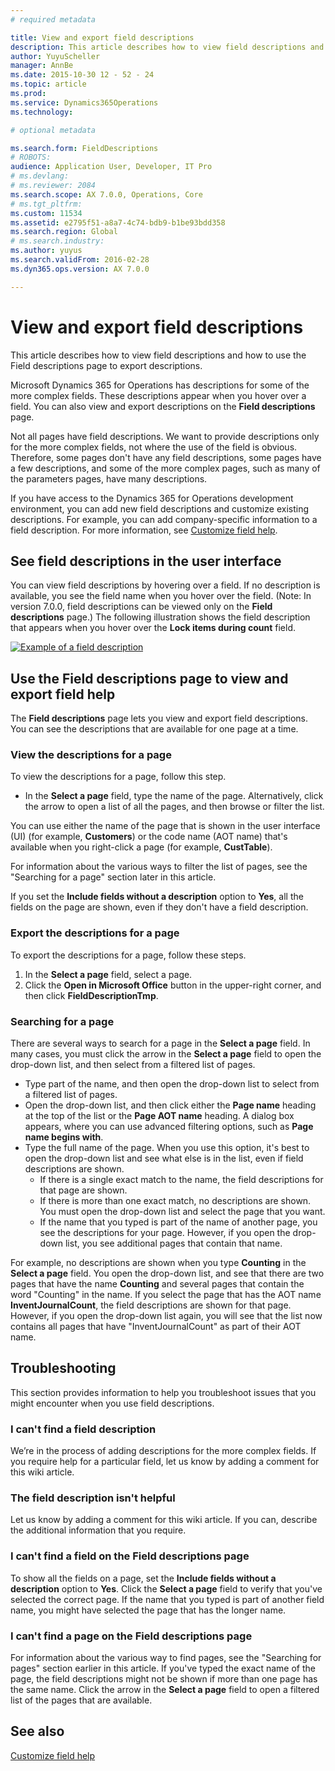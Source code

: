 ```yaml
---
# required metadata

title: View and export field descriptions
description: This article describes how to view field descriptions and how to use the Field descriptions page to export descriptions.
author: YuyuScheller
manager: AnnBe
ms.date: 2015-10-30 12 - 52 - 24
ms.topic: article
ms.prod: 
ms.service: Dynamics365Operations
ms.technology: 

# optional metadata

ms.search.form: FieldDescriptions
# ROBOTS: 
audience: Application User, Developer, IT Pro
# ms.devlang: 
# ms.reviewer: 2084
ms.search.scope: AX 7.0.0, Operations, Core
# ms.tgt_pltfrm: 
ms.custom: 11534
ms.assetid: e2795f51-a8a7-4c74-bdb9-b1be93bdd358
ms.search.region: Global
# ms.search.industry: 
ms.author: yuyus
ms.search.validFrom: 2016-02-28
ms.dyn365.ops.version: AX 7.0.0

---
```


# View and export field descriptions

This article describes how to view field descriptions and how to use the Field descriptions page to export descriptions.

Microsoft Dynamics 365 for Operations has descriptions for some of the more complex fields. These descriptions appear when you hover over a field. You can also view and export descriptions on the **Field descriptions** page. 

Not all pages have field descriptions. We want to provide descriptions only for the more complex fields, not where the use of the field is obvious. Therefore, some pages don't have any field descriptions, some pages have a few descriptions, and some of the more complex pages, such as many of the parameters pages, have many descriptions. 

If you have access to the Dynamics 365 for Operations development environment, you can add new field descriptions and customize existing descriptions. For example, you can add company-specific information to a field description. For more information, see [Customize field help](/dynamics365/operations/dev-itpro/user-interface/customize-field-help).

## See field descriptions in the user interface
You can view field descriptions by hovering over a field. If no description is available, you see the field name when you hover over the field. (Note: In version 7.0.0, field descriptions can be viewed only on the **Field descriptions** page.) The following illustration shows the field description that appears when you hover over the **Lock items during count** field. 

[![Example of a field description](./media/field-description.png)](./media/field-description.png)

## Use the Field descriptions page to view and export field help
The **Field descriptions** page lets you view and export field descriptions. You can see the descriptions that are available for one page at a time.

### View the descriptions for a page

To view the descriptions for a page, follow this step.

-   In the **Select a page** field, type the name of the page. Alternatively, click the arrow to open a list of all the pages, and then browse or filter the list.

You can use either the name of the page that is shown in the user interface (UI) (for example, **Customers**) or the code name (AOT name) that's available when you right-click a page (for example, **CustTable**). 

For information about the various ways to filter the list of pages, see the "Searching for a page" section later in this article. 

If you set the **Include fields without a description** option to **Yes**, all the fields on the page are shown, even if they don't have a field description.

### Export the descriptions for a page

To export the descriptions for a page, follow these steps.

1.  In the **Select a page** field, select a page.
2.  Click the **Open in Microsoft Office** button in the upper-right corner, and then click **FieldDescriptionTmp**.

### Searching for a page

There are several ways to search for a page in the **Select a page** field. In many cases, you must click the arrow in the **Select a page** field to open the drop-down list, and then select from a filtered list of pages.

-   Type part of the name, and then open the drop-down list to select from a filtered list of pages.
-   Open the drop-down list, and then click either the **Page name** heading at the top of the list or the **Page AOT name** heading. A dialog box appears, where you can use advanced filtering options, such as **Page name begins with**.
-   Type the full name of the page. When you use this option, it's best to open the drop-down list and see what else is in the list, even if field descriptions are shown.
    -   If there is a single exact match to the name, the field descriptions for that page are shown.
    -   If there is more than one exact match, no descriptions are shown. You must open the drop-down list and select the page that you want.
    -   If the name that you typed is part of the name of another page, you see the descriptions for your page. However, if you open the drop-down list, you see additional pages that contain that name.

For example, no descriptions are shown when you type **Counting** in the ****Select a page**** field. You open the drop-down list, and see that there are two pages that have the name **Counting** and several pages that contain the word "Counting" in the name. If you select the page that has the AOT name **InventJournalCount**, the field descriptions are shown for that page. However, if you open the drop-down list again, you will see that the list now contains all pages that have "InventJournalCount" as part of their AOT name.

## Troubleshooting
This section provides information to help you troubleshoot issues that you might encounter when you use field descriptions.

### I can't find a field description

We’re in the process of adding descriptions for the more complex fields. If you require help for a particular field, let us know by adding a comment for this wiki article.

### The field description isn't helpful

Let us know by adding a comment for this wiki article. If you can, describe the additional information that you require.

### I can't find a field on the Field descriptions page

To show all the fields on a page, set the **Include fields without a description** option to **Yes**. Click the **Select a page** field to verify that you've selected the correct page. If the name that you typed is part of another field name, you might have selected the page that has the longer name.

### I can't find a page on the Field descriptions page

For information about the various way to find pages, see the "Searching for pages" section earlier in this article. If you've typed the exact name of the page, the field descriptions might not be shown if more than one page has the same name. Click the arrow in the **Select a page** field to open a filtered list of the pages that are available.

See also
--------

[Customize field help](https:/docs.microsoft.com/en-us/dynamics365/operations/dev-itpro/user-interface/customize-field-help.md)

